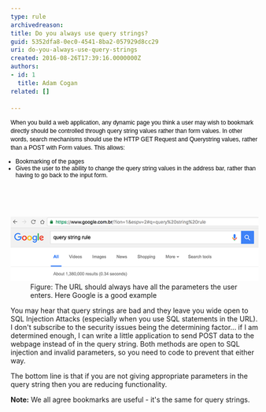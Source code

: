 ```yaml
---
type: rule
archivedreason: 
title: Do you always use query strings?
guid: 5352dfa8-0ec0-4541-8ba2-057929d8cc29
uri: do-you-always-use-query-strings
created: 2016-08-26T17:39:16.0000000Z
authors:
- id: 1
  title: Adam Cogan
related: []

---
```



<p style="margin-top:7px;margin-bottom:7px;font-family:verdana, sans-serif;font-size:12px;line-height:1.4em;color:#000000;">When you build a web application, any dynamic page you think a user may wish to bookmark directly should be controlled through query string values rather than form values. In other words, search mechanisms should use the HTTP GET Request and Querystring values, rather than a POST with Form values. This allows:</p><ul style="padding-top:0px;padding-bottom:0px;padding-left:0px;margin-left:10px;font-family:verdana, sans-serif;font-size:12px;color:#000000;"><li style="padding-bottom:0px;font-size:1em;">Bookmarking of the pages</li><li style="padding-bottom:0px;font-size:1em;">Gives the user to the ability to change the query string values in the address bar, rather than having to go back to the input form. <br></li></ul><br>
<br><excerpt class='endintro'></excerpt><br>
<dl class="goodImage"> <dt><img src="querystring.png" alt="querystring.png" /></dt><dd>Figure: The URL should always have all the parameters the user enters. Here Google is a good example</dd></dl><p>You may hear that query strings are bad and they leave you wide open to SQL Injection Attacks (especially when you use SQL statements in the URL). I don't subscribe to the security issues being the determining factor... if I am determined enough, I can write a little application to send POST data to the webpage instead of in the query string. Both methods are open to SQL injection and invalid parameters, so you need to code to prevent that either way.​<br></p><p>The bottom line is that if you are not giving appropriate parameters in the query string then you are reducing functionality.</p><p><b>Note:</b> We all agree bookmarks are useful - it's the same for query strings.</p>
​<br>


